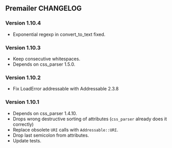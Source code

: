 ## Premailer CHANGELOG

### Version 1.10.4

 * Exponential regexp in convert_to_text fixed.

### Version 1.10.3

 * Keep consecutive whitespaces.
 * Depends on css_parser 1.5.0.

### Version 1.10.2

 * Fix LoadError addressable with Addressable 2.3.8

### Version 1.10.1

 * Depends on css_parser 1.4.10.
 * Drops wrong destructive sorting of attributes (`css_parser` already does it correctly)
 * Replace obsolete `URI` calls with `Addressable::URI`.
 * Drop last semicolon from attributes.
 * Update tests.
